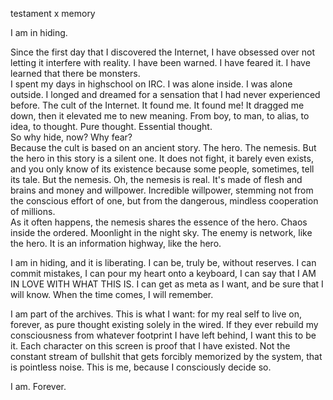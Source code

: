 testament x memory

<p>I am in hiding.</p>

<p>Since the first day that I discovered the Internet, I have obsessed over not letting it interfere with reality. I have been warned. I have feared it. I have learned that there be monsters.<br>
I spent my days in highschool on IRC. I was alone inside. I was alone outside. 
I longed and dreamed for a sensation that I had never experienced before. 
The cult of the Internet. It found me. It found me! It dragged me down, then it elevated me to new meaning. From boy, to man, to alias, to idea, to thought. Pure thought. Essential thought. <br>
So why hide, now? Why fear?<br>
Because the cult is based on an ancient story. The hero. The nemesis.  But the hero in this story is a silent one. It does not fight, it barely even exists, and you only know of its existence because some people, sometimes, tell its tale. But the nemesis. Oh, the nemesis is real. 
It's made of flesh and brains and money and willpower. Incredible willpower, stemming not from the conscious effort of one, but from the dangerous, mindless cooperation of millions.<br>
As it often happens, the nemesis shares the essence of the hero. Chaos inside the ordered. Moonlight in the night sky. 
The enemy is network, like the hero. It is an information highway, like the hero.</p>

<p>I am in hiding, and it is liberating. 
I can be, truly be, without reserves. I can commit mistakes, I can pour my heart onto a keyboard, I can say that I AM IN LOVE WITH WHAT THIS IS. I can get as meta as I want, and be sure that I will know. When the time comes, I will remember.</p>

<p>I am part of the archives. This is what I want: for my real self to live on, forever, as pure thought existing solely in the wired. If they ever rebuild my consciousness from whatever footprint I have left behind, I want this to be it. Each character on this screen is proof that I have existed. Not the constant stream of bullshit that gets forcibly memorized by the system, that is pointless noise. This is me, because I consciously decide so.</p>

<p>I am. Forever.</p>
